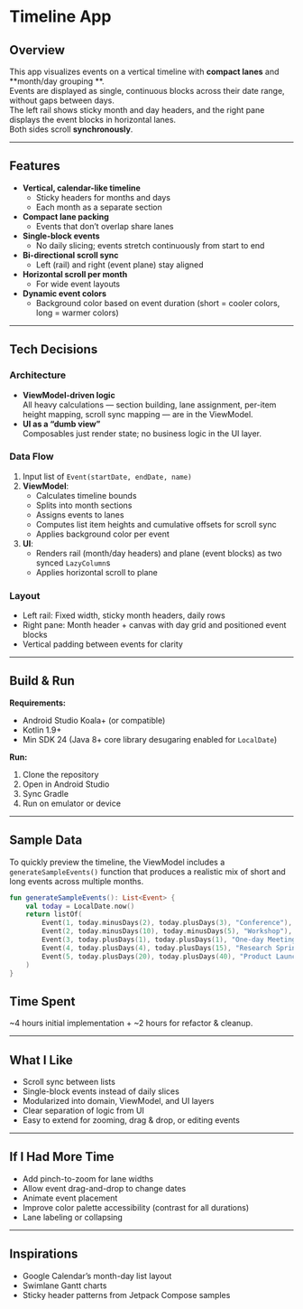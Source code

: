 # Timeline App

## Overview

This app visualizes events on a vertical timeline with **compact lanes** and **month/day grouping
**.  
Events are displayed as single, continuous blocks across their date range, without gaps between
days.  
The left rail shows sticky month and day headers, and the right pane displays the event blocks in
horizontal lanes.  
Both sides scroll **synchronously**.

---

## Features

- **Vertical, calendar-like timeline**
    - Sticky headers for months and days
    - Each month as a separate section
- **Compact lane packing**
    - Events that don’t overlap share lanes
- **Single-block events**
    - No daily slicing; events stretch continuously from start to end
- **Bi-directional scroll sync**
    - Left (rail) and right (event plane) stay aligned
- **Horizontal scroll per month**
    - For wide event layouts
- **Dynamic event colors**
    - Background color based on event duration (short = cooler colors, long = warmer colors)

---

## Tech Decisions

### Architecture

- **ViewModel-driven logic**  
  All heavy calculations — section building, lane assignment, per-item height mapping, scroll sync
  mapping — are in the ViewModel.
- **UI as a “dumb view”**  
  Composables just render state; no business logic in the UI layer.

### Data Flow

1. Input list of `Event(startDate, endDate, name)`
2. **ViewModel**:
    - Calculates timeline bounds
    - Splits into month sections
    - Assigns events to lanes
    - Computes list item heights and cumulative offsets for scroll sync
    - Applies background color per event
3. **UI**:
    - Renders rail (month/day headers) and plane (event blocks) as two synced `LazyColumn`s
    - Applies horizontal scroll to plane

### Layout

- Left rail: Fixed width, sticky month headers, daily rows
- Right pane: Month header + canvas with day grid and positioned event blocks
- Vertical padding between events for clarity

---

## Build & Run

**Requirements:**

- Android Studio Koala+ (or compatible)
- Kotlin 1.9+
- Min SDK 24 (Java 8+ core library desugaring enabled for `LocalDate`)

**Run:**

1. Clone the repository
2. Open in Android Studio
3. Sync Gradle
4. Run on emulator or device

---

## Sample Data

To quickly preview the timeline, the ViewModel includes a `generateSampleEvents()` function that
produces a realistic mix of short and long events across multiple months.

```kotlin
fun generateSampleEvents(): List<Event> {
    val today = LocalDate.now()
    return listOf(
        Event(1, today.minusDays(2), today.plusDays(3), "Conference"),
        Event(2, today.minusDays(10), today.minusDays(5), "Workshop"),
        Event(3, today.plusDays(1), today.plusDays(1), "One-day Meeting"),
        Event(4, today.plusDays(4), today.plusDays(15), "Research Sprint"),
        Event(5, today.plusDays(20), today.plusDays(40), "Product Launch")
    )
}
```

## Time Spent

~4 hours initial implementation + ~2 hours for refactor & cleanup.

---

## What I Like

- Scroll sync between lists
- Single-block events instead of daily slices
- Modularized into domain, ViewModel, and UI layers
- Clear separation of logic from UI
- Easy to extend for zooming, drag & drop, or editing events

---

## If I Had More Time

- Add pinch-to-zoom for lane widths
- Allow event drag-and-drop to change dates
- Animate event placement
- Improve color palette accessibility (contrast for all durations)
- Lane labeling or collapsing

---

## Inspirations

- Google Calendar’s month-day list layout
- Swimlane Gantt charts
- Sticky header patterns from Jetpack Compose samples
